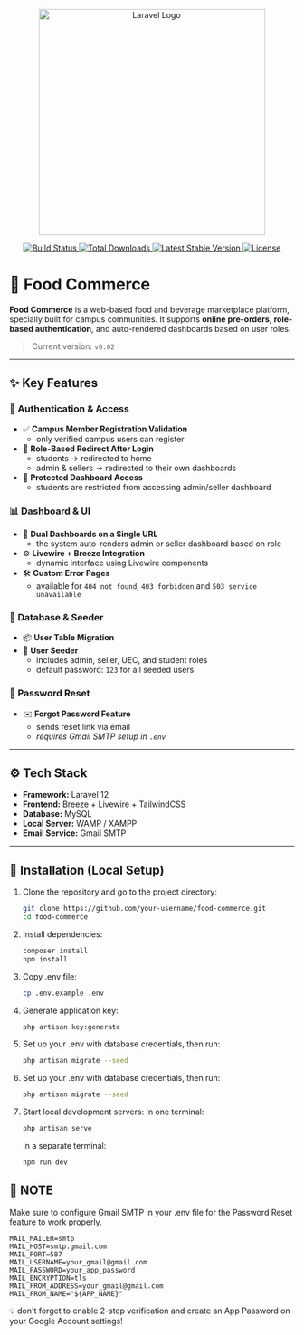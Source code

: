 <p align="center">
  <a href="https://laravel.com" target="_blank">
    <img src="https://raw.githubusercontent.com/laravel/art/master/logo-lockup/5%20SVG/2%20CMYK/1%20Full%20Color/laravel-logolockup-cmyk-red.svg" width="400" alt="Laravel Logo">
  </a>
</p>

<p align="center">
  <a href="https://github.com/laravel/framework/actions">
    <img src="https://github.com/laravel/framework/workflows/tests/badge.svg" alt="Build Status">
  </a>
  <a href="https://packagist.org/packages/laravel/framework">
    <img src="https://img.shields.io/packagist/dt/laravel/framework" alt="Total Downloads">
  </a>
  <a href="https://packagist.org/packages/laravel/framework">
    <img src="https://img.shields.io/packagist/v/laravel/framework" alt="Latest Stable Version">
  </a>
  <a href="https://packagist.org/packages/laravel/framework">
    <img src="https://img.shields.io/packagist/l/laravel/framework" alt="License">
  </a>
</p>

# 🍔 Food Commerce

**Food Commerce** is a web-based food and beverage marketplace platform, specially built for campus communities. It supports **online pre-orders**, **role-based authentication**, and auto-rendered dashboards based on user roles.

> Current version: `v0.02`

---

## ✨ Key Features

### 👥 Authentication & Access
- ✅ **Campus Member Registration Validation**  
  - only verified campus users can register
- 🔐 **Role-Based Redirect After Login**  
  - students → redirected to home  
  - admin & sellers → redirected to their own dashboards
- 🚪 **Protected Dashboard Access**  
  - students are restricted from accessing admin/seller dashboard

### 📊 Dashboard & UI
- 🧭 **Dual Dashboards on a Single URL**  
  - the system auto-renders admin or seller dashboard based on role
- ⚙️ **Livewire + Breeze Integration**  
  - dynamic interface using Livewire components
- 🛠️ **Custom Error Pages**  
  - available for `404 not found`, `403 forbidden` and `503 service unavailable`

### 🧱 Database & Seeder
- 📦 **User Table Migration**
- 🌱 **User Seeder**  
  - includes admin, seller, UEC, and student roles  
  - default password: `123` for all seeded users

### 📧 Password Reset
- ✉️ **Forgot Password Feature**  
  - sends reset link via email  
  - *requires Gmail SMTP setup in `.env`*

---

## ⚙️ Tech Stack

- **Framework:** Laravel 12
- **Frontend:** Breeze + Livewire + TailwindCSS
- **Database:** MySQL
- **Local Server:** WAMP / XAMPP
- **Email Service:** Gmail SMTP

---

## 🚀 Installation (Local Setup)

1. Clone the repository and go to the project directory:
   ```sh
   git clone https://github.com/your-username/food-commerce.git
   cd food-commerce

2. Install dependencies:
   ```sh
   composer install
   npm install

3. Copy .env file:
   ```sh
   cp .env.example .env

4. Generate application key:
   ```sh
   php artisan key:generate

5. Set up your .env with database credentials, then run:
   ```sh
   php artisan migrate --seed

6. Set up your .env with database credentials, then run:
   ```sh
   php artisan migrate --seed

7. Start local development servers:
    In one terminal:
    ```sh
    php artisan serve
    ```
    In a separate terminal:
    ```sh
    npm run dev
    ```
## 📌 NOTE
Make sure to configure Gmail SMTP in your .env file for the Password Reset feature to work properly.
```env
MAIL_MAILER=smtp  
MAIL_HOST=smtp.gmail.com  
MAIL_PORT=587  
MAIL_USERNAME=your_gmail@gmail.com  
MAIL_PASSWORD=your_app_password  
MAIL_ENCRYPTION=tls  
MAIL_FROM_ADDRESS=your_gmail@gmail.com  
MAIL_FROM_NAME="${APP_NAME}"  
```
💡 don't forget to enable 2-step verification and create an App Password on your Google Account settings!
